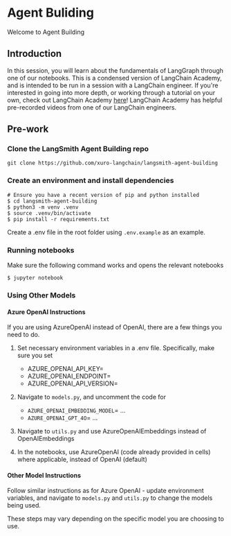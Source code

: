 # Agent Buliding

Welcome to Agent Building

## Introduction
In this session, you will learn about the fundamentals of LangGraph through one of our notebooks. This is a condensed version of LangChain Academy, and is intended to be run in a session with a LangChain engineer. If you're interested in going into more depth, or working through a tutorial on your own, check out LangChain Academy [here](https://academy.langchain.com/courses/intro-to-langgraph)! LangChain Academy has helpful pre-recorded videos from one of our LangChain engineers.

## Pre-work

### Clone the LangSmith Agent Building repo
```
git clone https://github.com/xuro-langchain/langsmith-agent-building
```

### Create an environment and install dependencies  
```
# Ensure you have a recent version of pip and python installed
$ cd langsmith-agent-building
$ python3 -m venv .venv
$ source .venv/bin/activate
$ pip install -r requirements.txt
```

 Create a .env file in the root folder using ```.env.example``` as an example.

### Running notebooks
Make sure the following command works and opens the relevant notebooks
```
$ jupyter notebook
```

### Using Other Models

#### Azure OpenAI Instructions

If you are using AzureOpenAI instead of OpenAI, there are a few things you need to do.

1. Set necessary environment variables in a .env file. Specifically, make sure you set
    - AZURE_OPENAI_API_KEY=
    - AZURE_OPENAI_ENDPOINT=
    - AZURE_OPENAI_API_VERSION=

2. Navigate to `models.py`, and uncomment the code for 
    - `AZURE_OPENAI_EMBEDDING_MODEL`= ...
    - `AZURE_OPENAI_GPT_4O`= ...

3. Navigate to `utils.py` and use AzureOpenAIEmbeddings instead of OpenAIEmbeddings

4. In the notebooks, use AzureOpenAI (code already provided in cells) where applicable, instead of OpenAI (default)

#### Other Model Instructions

Follow similar instructions as for Azure OpenAI - update environment variables, and navigate to `models.py` and `utils.py` to change the models being used.

These steps may vary depending on the specific model you are choosing to use.